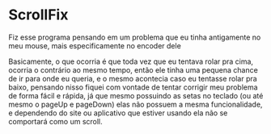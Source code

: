 # ScrollFix
 Fiz esse programa pensando em um problema que eu tinha antigamente no meu mouse, mais especificamente no encoder dele
 
 Basicamente, o que ocorria é que toda vez que eu tentava rolar pra cima, ocorria o contrário ao mesmo tempo, então ele tinha uma pequena chance de ir para onde eu queria, e o mesmo acontecia caso eu tentasse rolar pra baixo, pensando nisso fiquei com vontade de tentar corrigir meu problema de forma fácil e rápida, já que mesmo possuindo as setas no teclado (ou até mesmo o pageUp e pageDown) elas não possuem a mesma funcionalidade, e dependendo do site ou aplicativo que estiver usando ela não se comportará como um scroll.
